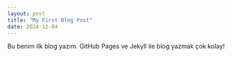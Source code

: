 ```yaml
---
layout: post
title: "My First Blog Post"
date: 2024-12-04
---
```

Bu benim ilk blog yazım. GitHub Pages ve Jekyll ile blog yazmak çok kolay!